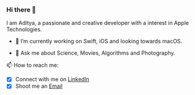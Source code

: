 ### Hi there 👋

<!--
**31aditya0193/31aditya0193** is a ✨ _special_ ✨ repository because its `README.md` (this file) appears on your GitHub profile.
-->

I am Aditya, a passionate and creative developer with a interest in Apple Technologies.

- 🔭 I’m currently working on Swift, iOS and looking towards macOS.
<!-- 🌱 I’m currently learning ...
- 👯 I’m looking to collaborate on ...
- 🤔 I’m looking for help with ...-->
- 💬 Ask me about Science, Movies, Algorithms and Photography.

📫 How to reach me:
- [x] Connect with me on [LinkedIn](https://www.linkedin.com/in/31aditya0193/)
- [x] Shoot me an [Email](mailto:31aditya0193@gmail.com)
<!-- 😄 Pronouns: ...
- ⚡ Fun fact: ...-->
